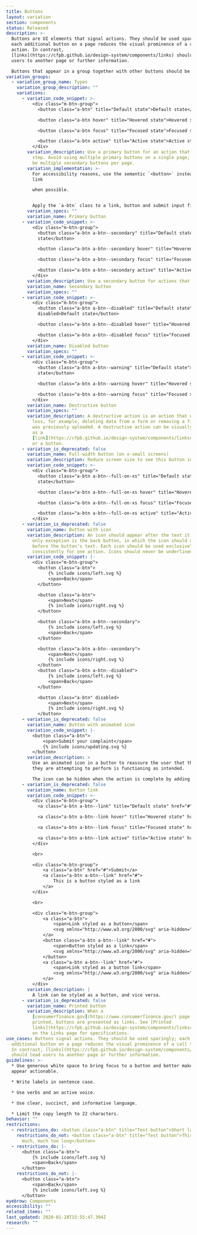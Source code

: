 ```yaml
---
title: Buttons
layout: variation
section: components
status: Released
description: >-
  Buttons are UI elements that signal actions. They should be used sparingly;
  each additional button on a page reduces the visual prominence of a call to
  action. In contrast,
  [links](https://cfpb.github.io/design-system/components/links) should lead
  users to another page or further information.

  Buttons that appear in a group together with other buttons should be wrapped in a container with the `m-btn-group` class to properly space the buttons across screen sizes.
variation_groups:
  - variation_group_name: Types
    variation_group_description: ""
    variations:
      - variation_code_snippet: >-
          <div class="m-btn-group">
            <button class="a-btn" title="Default state">Default state</button>

            <button class="a-btn hover" title="Hovered state">Hovered state</button>

            <button class="a-btn focus" title="Focused state">Focused state</button>

            <button class="a-btn active" title="Active state">Active state</button>
          </div>
        variation_description: Use a primary button for an action that goes to the next
          step. Avoid using multiple primary buttons on a single page; there can
          be multiple secondary buttons per page.
        variation_implementation: >-
          For accessibility reasons, use the semantic `<button>` instead of a
          link

          when possible.


          Apply the `a-btn` class to a link, button and submit input field to receive the atomic button styles. For more information, see [cf.gov refresh documentation on atomic styles](https://cfpb.github.io/consumerfinance.gov/atomic-structure/).
        variation_specs: ""
        variation_name: Primary button
      - variation_code_snippet: >-
          <div class="m-btn-group">
            <button class="a-btn a-btn--secondary" title="Default state">Default
            state</button>

            <button class="a-btn a-btn--secondary hover" title="Hovered state">Hovered state</button>

            <button class="a-btn a-btn--secondary focus" title="Focused state">Focused state</button>

            <button class="a-btn a-btn--secondary active" title="Active state">Active state</button>
          </div>
        variation_description: Use a secondary button for actions that happen on the current page.
        variation_name: Secondary button
        variation_specs: ""
      - variation_code_snippet: >-
          <div class="m-btn-group">
            <button class="a-btn a-btn--disabled" title="Default state"
            disabled>Default state</button>

            <button class="a-btn a-btn--disabled hover" title="Hovered state" disabled>Hovered state</button>

            <button class="a-btn a-btn--disabled focus" title="Focused state" disabled>Focused state</button>
          </div>
        variation_name: Disabled button
        variation_specs: ""
      - variation_code_snippet: >-
          <div class="m-btn-group">
            <button class="a-btn a-btn--warning" title="Default state">Default
            state</button>

            <button class="a-btn a-btn--warning hover" title="Hovered state">Hovered state</button>

            <button class="a-btn a-btn--warning focus" title="Focused state">Focused state</button>
          </div>
        variation_name: Destructive button
        variation_specs: ""
        variation_description: A destructive action is an action that will lead to data
          loss, for example, deleting data from a form or removing a file that
          was previously uploaded. A destructive action can be visually styled
          as a
          [link](https://cfpb.github.io/design-system/components/links#destructive-link)
          or a button.
      - variation_is_deprecated: false
        variation_name: Full-width button (on x-small screens)
        variation_description: Reduce screen size to see this button in action.
        variation_code_snippet: >-
          <div class="m-btn-group">
            <button class="a-btn a-btn--full-on-xs" title="Default state">Default
            state</button>

            <button class="a-btn a-btn--full-on-xs hover" title="Hovered state">Hovered state</button>

            <button class="a-btn a-btn--full-on-xs focus" title="Focused state">Focused state</button>

            <button class="a-btn a-btn--full-on-xs active" title="Active state">Active state</button>
          </div>
      - variation_is_deprecated: false
        variation_name: Button with icon
        variation_description: An icon should appear after the text it represents. The
          only exception is the back button, in which the icon should appear
          before the button’s text. Each icon should be used exclusively and
          consistently for one action. Icons should never be underlined.
        variation_code_snippet: |-
          <div class="m-btn-group">
            <button class="a-btn">
                {% include icons/left.svg %}
                <span>Back</span>
            </button>

            <button class="a-btn">
                <span>Next</span>
                {% include icons/right.svg %}
            </button>

            <button class="a-btn a-btn--secondary">
                {% include icons/left.svg %}
                <span>Back</span>
            </button>

            <button class="a-btn a-btn--secondary">
                <span>Next</span>
                {% include icons/right.svg %}
            </button>
            <button class="a-btn a-btn--disabled">
                {% include icons/left.svg %}
                <span>Back</span>
            </button>

            <button class="a-btn" disabled>
                <span>Next</span>
                {% include icons/right.svg %}
            </button>
      - variation_is_deprecated: false
        variation_name: Button with animated icon
        variation_code_snippet: |-
          <button class="a-btn">
              <span>Submit your complaint</span>
              {% include icons/updating.svg %}
          </button>
        variation_description: >
          Use an animated icon in a button to reassure the user that the action
          they are attempting to perform is functioning as intended.

          The icon can be hidden when the action is complete by adding the `a-btn--hide-icon` class to the button.
      - variation_is_deprecated: false
        variation_name: Button link
        variation_code_snippet: >-
          <div class="m-btn-group">
            <a class="a-btn a-btn--link" title="Default state" href="#">Default state</button>

            <a class="a-btn a-btn--link hover" title="Hovered state" href="#">Hovered state</button>

            <a class="a-btn a-btn--link focus" title="Focused state" href="#">Focused state</button>

            <a class="a-btn a-btn--link active" title="Active state" href="#">Active state</button>
          </div>

          <br>

          <div class="m-btn-group">
              <a class="a-btn" href="#">Submit</a>
              <a class="a-btn a-btn--link" href="#">
                  This is a button styled as a link
              </a>
          </div>

          <br>

          <div class="m-btn-group">
              <a class="a-btn">
                  <span>Link styled as a button</span>
                  <svg xmlns="http://www.w3.org/2000/svg" aria-hidden="true" class="cf-icon-svg cf-icon-svg--download" viewBox="0 0 12 19"><path d="M11.16 16.153a.477.477 0 0 1-.476.475H1.316a.476.476 0 0 1-.475-.475V3.046a.476.476 0 0 1 .475-.475h6.95l2.893 2.893zm-1.11-9.925H8.059a.575.575 0 0 1-.574-.573V3.679H1.95v11.84h8.102zm-1.234 5.604L6.388 14.26a.554.554 0 0 1-.784 0l-2.428-2.428a.554.554 0 1 1 .783-.784l1.483 1.482V7.41a.554.554 0 1 1 1.108 0v5.12l1.482-1.482a.554.554 0 0 1 .784.783z"></path></svg>
              </a>
              <button class="a-btn a-btn--link" href="#">
                  <span>Button styled as a link</span>
                  <svg xmlns="http://www.w3.org/2000/svg" aria-hidden="true" class="cf-icon-svg cf-icon-svg--download" viewBox="0 0 12 19"><path d="M11.16 16.153a.477.477 0 0 1-.476.475H1.316a.476.476 0 0 1-.475-.475V3.046a.476.476 0 0 1 .475-.475h6.95l2.893 2.893zm-1.11-9.925H8.059a.575.575 0 0 1-.574-.573V3.679H1.95v11.84h8.102zm-1.234 5.604L6.388 14.26a.554.554 0 0 1-.784 0l-2.428-2.428a.554.554 0 1 1 .783-.784l1.483 1.482V7.41a.554.554 0 1 1 1.108 0v5.12l1.482-1.482a.554.554 0 0 1 .784.783z"></path></svg>
              </button>
              <a class="a-btn a-btn--link" href="#">
                  <span>Link styled as a button link</span>
                  <svg xmlns="http://www.w3.org/2000/svg" aria-hidden="true" class="cf-icon-svg cf-icon-svg--external-link" viewBox="0 0 14 19"><path d="M13.017 3.622v4.6a.554.554 0 0 1-1.108 0V4.96L9.747 7.122a1.7 1.7 0 0 1 .13.646v5.57A1.664 1.664 0 0 1 8.215 15h-5.57a1.664 1.664 0 0 1-1.662-1.663v-5.57a1.664 1.664 0 0 1 1.662-1.662h5.57A1.65 1.65 0 0 1 9 6.302l2.126-2.126H7.863a.554.554 0 1 1 0-1.108h4.6a.554.554 0 0 1 .554.554M8.77 8.1l-2.844 2.844a.554.554 0 0 1-.784-.783l2.947-2.948H2.645a.555.555 0 0 0-.554.555v5.57a.555.555 0 0 0 .554.553h5.57a.555.555 0 0 0 .554-.554z"></path></svg>
              </a>
          </div>
        variation_description: |
          A link can be styled as a button, and vice versa.
      - variation_is_deprecated: false
        variation_name: Printed button
        variation_description: When a
          [consumerfinance.gov](https://www.consumerfinance.gov/) page is
          printed, buttons are presented as links. See [Printed
          links](https://cfpb.github.io/design-system/components/links#printed-links)
          on the Links page for specifications.
use_cases: Buttons signal actions. They should be used sparingly; each
  additional button on a page reduces the visual prominence of a call to action.
  In contrast, [links](https://cfpb.github.io/design-system/components/links)
  should lead users to another page or further information.
guidelines: >-
  * Use generous white space to bring focus to a button and better make it
  appear actionable.

  * Write labels in sentence case.

  * Use verbs and an active voice.

  * Use clear, succinct, and informative language.

  * Limit the copy length to 22 characters.
behavior: ""
restrictions:
  - restrictions_do: <button class="a-btn" title="Test button">Short label</button>
    restrictions_do_not: <button class="a-btn" title="Test button">This label is
      much, much too long</button>
  - restrictions_do: |-
      <button class="a-btn">
          {% include icons/left.svg %}
          <span>Back</span>
      </button>
    restrictions_do_not: |-
      <button class="a-btn">
          <span>Back</span>
          {% include icons/left.svg %}
      </button>
eyebrow: Components
accessibility: ""
related_items: ""
last_updated: 2020-01-28T15:55:47.394Z
research: ""
---
```

